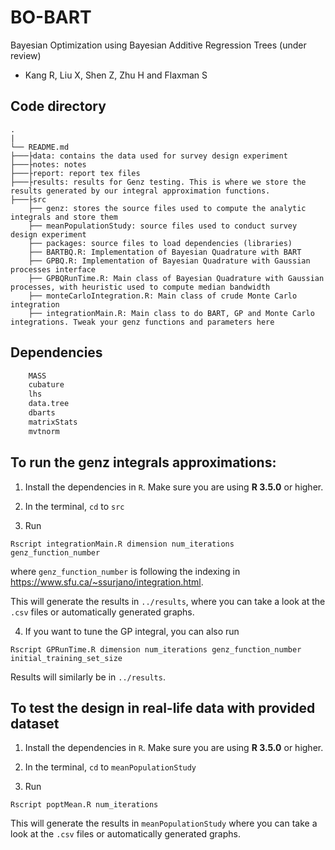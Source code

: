# BO-BART
Bayesian Optimization using Bayesian Additive Regression Trees (under review)

- Kang R, Liu X, Shen Z, Zhu H and Flaxman S

## Code directory ##

    .
    |
    └── README.md
    ├───├data: contains the data used for survey design experiment
    ├───├notes: notes
    ├───├report: report tex files
    ├───├results: results for Genz testing. This is where we store the results generated by our integral approximation functions.
    ├───├src
    	├── genz: stores the source files used to compute the analytic integrals and store them
    	├── meanPopulationStudy: source files used to conduct survey design experiment
    	├── packages: source files to load dependencies (libraries)
        ├── BARTBQ.R: Implementation of Bayesian Quadrature with BART
        ├── GPBQ.R: Implementation of Bayesian Quadrature with Gaussian processes interface
        ├── GPBQRunTime.R: Main class of Bayesian Quadrature with Gaussian processes, with heuristic used to compute median bandwidth
        ├── monteCarloIntegration.R: Main class of crude Monte Carlo integration
        ├── integrationMain.R: Main class to do BART, GP and Monte Carlo integrations. Tweak your genz functions and parameters here
	    



## Dependencies

```r
    MASS
    cubature
    lhs
    data.tree
    dbarts
    matrixStats
    mvtnorm
```

## To run the genz integrals approximations:

1) Install the dependencies in `R`. Make sure you are using **R 3.5.0** or higher.

2) In the terminal, `cd` to `src`

3) Run

```
Rscript integrationMain.R dimension num_iterations genz_function_number

```
where `genz_function_number` is following the indexing in https://www.sfu.ca/~ssurjano/integration.html. 

This will generate the results in `../results`, where you can take a look at the `.csv` files or automatically generated graphs.

4) If you want to tune the GP integral, you can also run

```
Rscript GPRunTime.R dimension num_iterations genz_function_number initial_training_set_size
```

Results will similarly be in `../results`.

## To test the design in real-life data with provided dataset

1) Install the dependencies in `R`. Make sure you are using **R 3.5.0** or higher.

2) In the terminal, `cd` to `meanPopulationStudy`

3) Run

```
Rscript poptMean.R num_iterations

```

This will generate the results in `meanPopulationStudy` where you can take a look at the `.csv` files or automatically generated graphs.

